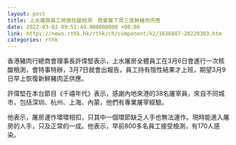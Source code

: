 ```yaml
---
layout: post
title: 上水屠房員工將做核酸檢測　商會冀下周三復鮮豬肉供應
date: 2022-03-03 09:51:49.000000000 +08:00
link: https://news.rthk.hk/rthk/ch/component/k2/1636887-20220303.htm
categories: rthk
---
```


香港豬肉行總商會理事長許偉堅表示，上水屠房全體員工在3月6日會進行一次核酸檢測，會特事特辦，3月7日就會出報告，員工持有陰性結果才上班，期望3月9日早上恢復新鮮豬肉正供應。

許偉堅在本台節目《千禧年代》表示，感謝內地來港的38名屠宰員，來自不同城市，包括深圳、杭州、上海、內蒙，他們有專業屠宰經驗。

他表示，屠房運作環環相扣，只其中一個環節缺乏人手也無法運作。現時能進入屠房的人手，只及正常的一成。他表示，早前800多名員工接受檢測，有170人感染。

